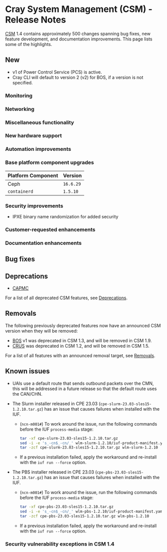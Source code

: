 # Cray System Management (CSM) - Release Notes

[CSM](glossary.md#cray-system-management-csm) 1.4 contains approximately 500 changes spanning bug fixes, new feature development, and documentation improvements. This page lists some of the highlights.

## New

* v1 of Power Control Service (PCS) is active.
* Cray CLI will default to version 2 (v2) for BOS, if a version is not specified.

### Monitoring

### Networking

### Miscellaneous functionality

### New hardware support

### Automation improvements

### Base platform component upgrades

| Platform Component           | Version        |
|------------------------------|----------------|
| Ceph                         | `16.6.29`      |
| `containerd`                 | `1.5.10`       |

### Security improvements

* IPXE binary name randomization for added security

### Customer-requested enhancements

### Documentation enhancements

## Bug fixes

## Deprecations

* [CAPMC](glossary.md#cray-advanced-platform-monitoring-and-control-capmc)

For a list of all deprecated CSM features, see [Deprecations](introduction/deprecated_features/README.md#deprecations).

## Removals

The following previously deprecated features now have an announced CSM version when they will be removed:

* [BOS](glossary.md#boot-orchestration-service-bos) v1 was deprecated in CSM 1.3, and will be removed in CSM 1.9.
* [CRUS](glossary.md#compute-rolling-upgrade-service-crus) was deprecated in CSM 1.2, and will be removed in CSM 1.5.

For a list of all features with an announced removal target, see [Removals](introduction/deprecated_features/README.md#removals).

## Known issues

* UAIs use a default route that sends outbound packets over the CMN, this will be addressed in a future release so that the default route uses the CAN/CHN.
* The Slurm installer released in CPE 23.03 (`cpe-slurm-23.03-sles15-1.2.10.tar.gz`) has an issue that causes failures when installed with the IUF.
  * (`ncn-m001#`) To work around the issue, run the following commands before the IUF `process-media` stage:

    ```bash
    tar -xf cpe-slurm-23.03-sles15-1.2.10.tar.gz
    sed -i -e 's_-cn$_-cn/_' wlm-slurm-1.2.10/iuf-product-manifest.yaml
    tar -zcf cpe-slurm-23.03-sles15-1.2.10.tar.gz wlm-slurm-1.2.10
    ```

  * If a previous installation failed, apply the workaround and re-install with the `iuf run --force` option.

* The PBS installer released in CPE 23.03 (`cpe-pbs-23.03-sles15-1.2.10.tar.gz`) has an issue that causes failures when installed with the IUF.
  * (`ncn-m001#`) To work around the issue, run the following commands before the IUF `process-media` stage:

    ```bash
    tar -xf cpe-pbs-23.03-sles15-1.2.10.tar.gz
    sed -i -e 's_-cn$_-cn/_' wlm-pbs-1.2.10/iuf-product-manifest.yaml
    tar -zcf cpe-pbs-23.03-sles15-1.2.10.tar.gz wlm-pbs-1.2.10
    ```

  * If a previous installation failed, apply the workaround and re-install with the `iuf run --force` option.

### Security vulnerability exceptions in CSM 1.4
